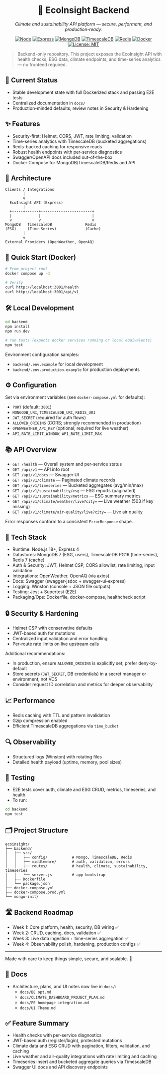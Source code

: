 <div align="center">

# 🌿 EcoInsight Backend

<em>Climate and sustainability API platform — secure, performant, and production-ready.</em>

[![Node](https://img.shields.io/badge/Node-18%2B-339933?logo=node.js&logoColor=white)](https://nodejs.org)
[![Express](https://img.shields.io/badge/Express-4.x-000000?logo=express&logoColor=white)](https://expressjs.com)
[![MongoDB](https://img.shields.io/badge/MongoDB-7.x-47A248?logo=mongodb&logoColor=white)](https://www.mongodb.com)
[![TimescaleDB](https://img.shields.io/badge/TimescaleDB-PG16-205375?logo=postgresql&logoColor=white)](https://www.timescale.com)
[![Redis](https://img.shields.io/badge/Redis-7.x-DC382D?logo=redis&logoColor=white)](https://redis.io)
[![Docker](https://img.shields.io/badge/Docker-ready-2496ED?logo=docker&logoColor=white)](https://www.docker.com)
[![License: MIT](https://img.shields.io/badge/License-MIT-yellow.svg)](LICENSE)

</div>

> Backend-only repository. This project exposes the EcoInsight API with health checks, ESG data, climate endpoints, and time-series analytics — no frontend required.

## 🔎 Current Status

- Stable development state with full Dockerized stack and passing E2E tests
- Centralized documentation in `docs/`
- Production-minded defaults; review notes in Security & Hardening

## ✨ Features

- Security-first: Helmet, CORS, JWT, rate limiting, validation
- Time-series analytics with TimescaleDB (bucketed aggregations)
- Redis-backed caching for responsive reads
- Robust health endpoints with per-service diagnostics
- Swagger/OpenAPI docs included out-of-the-box
- Docker Compose for MongoDB/TimescaleDB/Redis and API

## 🧭 Architecture

```
Clients / Integrations
        |
        v
  EcoInsight API (Express)
        |
  +-----+------+-----------------------+
  |            |                       |
  v            v                       v
MongoDB   TimescaleDB               Redis
(ESG)     (Time‑Series)             (Cache)
        |
        v
External Providers (OpenWeather, OpenAQ)
```

## 🚀 Quick Start (Docker)

```bash
# From project root
docker compose up -d

# Verify
curl http://localhost:3001/health
curl http://localhost:3001/api/v1
```

## 🛠️ Local Development

```bash
cd backend
npm install
npm run dev

# run tests (expects docker services running or local equivalents)
npm test
```

Environment configuration samples:

- `backend/.env.example` for local development
- `backend/.env.production.example` for production deployments

## ⚙️ Configuration

Set via environment variables (see `docker-compose.yml` for defaults):

- `PORT` (default: `3001`)
- `MONGODB_URI`, `TIMESCALEDB_URI`, `REDIS_URI`
- `JWT_SECRET` (required for auth flows)
- `ALLOWED_ORIGINS` (CORS; strongly recommended in production)
- `OPENWEATHER_API_KEY` (optional; required for live weather)
- `API_RATE_LIMIT_WINDOW`, `API_RATE_LIMIT_MAX`

## 📚 API Overview

- `GET /health` — Overall system and per-service status
- `GET /api/v1` — API info root
- `GET /api/v1/docs` — Swagger UI
- `GET /api/v1/climate` — Paginated climate records
- `GET /api/v1/timeseries` — Bucketed aggregates (avg/min/max)
- `GET /api/v1/sustainability/esg` — ESG reports (paginated)
- `GET /api/v1/sustainability/metrics` — ESG summary metrics
- `GET /api/v1/climate/weather/live?city=` — Live weather (503 if key missing)
- `GET /api/v1/climate/air-quality/live?city=` — Live air quality

Error responses conform to a consistent `ErrorResponse` shape.

## 🧰 Tech Stack

- Runtime: Node.js 18+, Express 4
- Datastores: MongoDB 7 (ESG, users), TimescaleDB PG16 (time-series), Redis 7 (cache)
- Auth & Security: JWT, Helmet CSP, CORS allowlist, rate limiting, input validation
- Integrations: OpenWeather, OpenAQ (via axios)
- Docs: Swagger (swagger-jsdoc + swagger-ui-express)
- Logging: Winston (console + JSON file outputs)
- Testing: Jest + Supertest (E2E)
- Packaging/Ops: Dockerfile, docker-compose, healthcheck script

## 🔒 Security & Hardening

- Helmet CSP with conservative defaults
- JWT-based auth for mutations
- Centralized input validation and error handling
- Per-route rate limits on live upstream calls

Additional recommendations:

- In production, ensure `ALLOWED_ORIGINS` is explicitly set; prefer deny-by-default
- Store secrets (`JWT_SECRET`, DB credentials) in a secret manager or environment, not VCS
- Consider request ID correlation and metrics for deeper observability

## 📈 Performance

- Redis caching with TTL and pattern invalidation
- Gzip compression enabled
- Efficient TimescaleDB aggregations via `time_bucket`

## 🔍 Observability

- Structured logs (Winston) with rotating files
- Detailed health payload (uptime, memory, pool sizes)

## 🧪 Testing

- E2E tests cover auth, climate and ESG CRUD, metrics, timeseries, and health
- To run:

```bash
cd backend
npm test
```

## 🗂️ Project Structure

```
ecoinsight/
├── backend/
│   ├── src/
│   │   ├── config/           # Mongo, TimescaleDB, Redis
│   │   ├── middleware/       # auth, validation, errors
│   │   ├── routes/           # health, climate, sustainability, timeseries
│   │   └── server.js         # app bootstrap
│   ├── Dockerfile
│   └── package.json
├── docker-compose.yml
├── docker-compose.prod.yml
└── mongo-init/
```

## 🛣️ Backend Roadmap

- Week 1: Core platform, health, security, DB wiring ✅
- Week 2: CRUD, caching, docs, validation ✅
- Week 3: Live data ingestion + time-series aggregation ✅
- Week 4: Observability polish, hardening, production configs ✅

---

Made with care to keep things simple, secure, and scalable. 🌱

## 📄 Docs

- Architecture, plans, and UI notes now live in `docs/`:
  - `docs/BE opt.md`
  - `docs/CLIMATE_DASHBOARD_PROJECT_PLAN.md`
  - `docs/FE homepage integration.md`
  - `docs/UI Theme.md`

## ✅ Feature Summary

- Health checks with per-service diagnostics
- JWT-based auth (register/login), protected mutations
- Climate data and ESG CRUD with pagination, filters, validation, and caching
- Live weather and air-quality integrations with rate limiting and caching
- Timeseries insert and bucketed aggregate queries via TimescaleDB
- Swagger UI docs and API discovery endpoints
